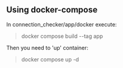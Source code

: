 ## Using docker-compose
In connection_checker/app/docker execute:
>docker compose build --tag app

Then you need to 'up' container:
>docker compose up -d
